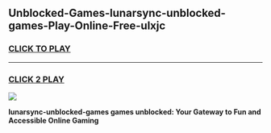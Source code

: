
## Unblocked-Games-lunarsync-unblocked-games-Play-Online-Free-ulxjc
<h3>
<a href="https://premium76.site?title=lunarsync-unblocked-games&ref=26A">CLICK TO PLAY</a></h3>
<hr>

<h3>
<a href="https://premium76.site?title=lunarsync-unblocked-games&ref=26A">CLICK 2 PLAY</a>
  
</h3>

<a href="https://premium76.site?title=lunarsync-unblocked-games&ref=26A"><img src="https://clearcache.store/games.png"></a>


**lunarsync-unblocked-games games unblocked: Your Gateway to Fun and Accessible Online Gaming**
